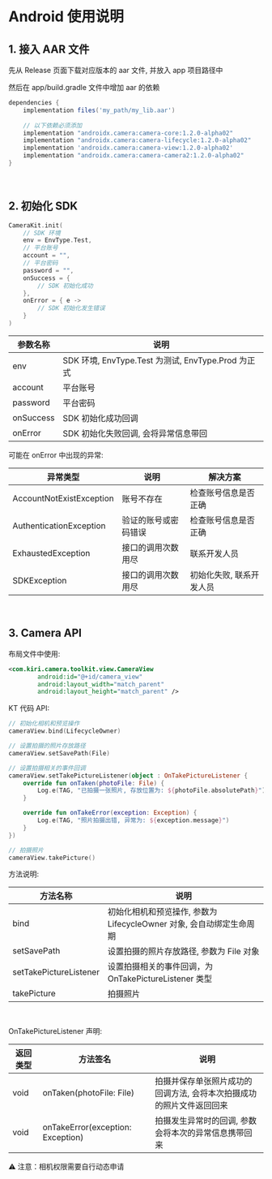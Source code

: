 # Android 使用说明

## 1. 接入 AAR 文件

先从 Release 页面下载对应版本的 aar 文件, 并放入 app 项目路径中

然后在 app/build.gradle 文件中增加 aar 的依赖

```gradle
dependencies {
    implementation files('my_path/my_lib.aar')
    
    // 以下依赖必须添加
    implementation "androidx.camera:camera-core:1.2.0-alpha02"
    implementation "androidx.camera:camera-lifecycle:1.2.0-alpha02"
    implementation 'androidx.camera:camera-view:1.2.0-alpha02'
    implementation "androidx.camera:camera-camera2:1.2.0-alpha02"
}
```

<br/>

## 2. 初始化 SDK

```Kotlin
CameraKit.init(
    // SDK 环境
    env = EnvType.Test, 
    // 平台账号
    account = "", 
    // 平台密码
    password = "",
    onSuccess = {
        // SDK 初始化成功
    },
    onError = { e ->
        // SDK 初始化发生错误
    }
)
```

| 参数名称 | 说明 |
| ----- | ----- |
| env | SDK 环境, EnvType.Test 为测试, EnvType.Prod 为正式 |
| account | 平台账号 |
| password | 平台密码 |
| onSuccess | SDK 初始化成功回调 |
| onError | SDK 初始化失败回调, 会将异常信息带回 |

可能在 onError 中出现的异常:

| 异常类型 | 说明 | 解决方案 |
| ----- | ----- | -----|
| AccountNotExistException | 账号不存在 | 检查账号信息是否正确 |
| AuthenticationException | 验证的账号或密码错误 | 检查账号信息是否正确 |
| ExhaustedException | 接口的调用次数用尽 | 联系开发人员 |
| SDKException | 接口的调用次数用尽 | 初始化失败, 联系开发人员 |

<br/>

## 3. Camera API

布局文件中使用:

```xml
<com.kiri.camera.toolkit.view.CameraView
        android:id="@+id/camera_view"
        android:layout_width="match_parent"
        android:layout_height="match_parent" />
```

KT 代码 API:

```Kotlin
// 初始化相机和预览操作
cameraView.bind(LifecycleOwner)

// 设置拍摄的照片存放路径
cameraView.setSavePath(File)

// 设置拍摄相关的事件回调
cameraView.setTakePictureListener(object : OnTakePictureListener {
    override fun onTaken(photoFile: File) {
        Log.e(TAG, "已拍摄一张照片, 存放位置为: ${photoFile.absolutePath}")
    }

    override fun onTakeError(exception: Exception) {
        Log.e(TAG, "照片拍摄出错, 异常为: ${exception.message}")
    }
})

// 拍摄照片
cameraView.takePicture()
```


方法说明:

| 方法名称 | 说明 |
| ----- | ----- |
| bind | 初始化相机和预览操作, 参数为 LifecycleOwner 对象, 会自动绑定生命周期 |
| setSavePath | 设置拍摄的照片存放路径, 参数为 File 对象 |
| setTakePictureListener | 设置拍摄相关的事件回调，为 OnTakePictureListener 类型 |
| takePicture | 拍摄照片 |

<br/>

OnTakePictureListener 声明:

| 返回类型 | 方法签名 | 说明 |
| ----- | ----- | ----- |
| void | onTaken(photoFile: File) | 拍摄并保存单张照片成功的回调方法, 会将本次拍摄成功的照片文件返回回来 |
| void | onTakeError(exception: Exception) | 拍摄发生异常时的回调, 参数会将本次的异常信息携带回来 |


⚠️ 注意：相机权限需要自行动态申请

